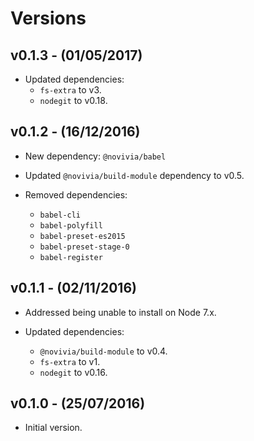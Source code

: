 # Versions

## v0.1.3 - (01/05/2017)

* Updated dependencies:
    * `fs-extra` to v3.
    * `nodegit` to v0.18.


## v0.1.2 - (16/12/2016)

* New dependency: `@novivia/babel`
* Updated `@novivia/build-module` dependency to v0.5.

* Removed dependencies:
    * `babel-cli`
    * `babel-polyfill`
    * `babel-preset-es2015`
    * `babel-preset-stage-0`
    * `babel-register`


## v0.1.1 - (02/11/2016)

* Addressed being unable to install on Node 7.x.

* Updated dependencies:
    * `@novivia/build-module` to v0.4.
    * `fs-extra` to v1.
    * `nodegit` to v0.16.


## v0.1.0 - (25/07/2016)

* Initial version.
